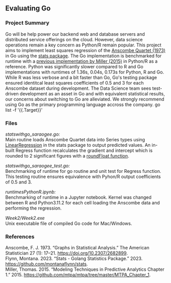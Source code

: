 ## Evaluating Go

### Project Summary

Go will be help power our backend web and database servers and distributed service offerings on the cloud. However, data science operations remain a key concern as Python/R remain popular. This project aims to implement least squares regression of the [Anscombe Quartet (1973)](https://www.sjsu.edu/faculty/gerstman/StatPrimer/anscombe1973.pdf) in Go using the [stats package](https://github.com/montanaflynn/stats). The Go implementation is benchmarked for runtime with a [previous implementation by Miller (2015)](https://github.com/mtpa/mtpa/tree/master/MTPA_Chapter_1) in Python/R as a reference. Python was significantly slower compared to R and Go implementations with runtimes of 1.36s, 0.04s, 0.173s for Python, R and Go. While R was less verbose and a bit faster than Go, Go's testing package ensured identitcal least squares coefficients of 0.5 and 3 for each Anscombe dataset during development. The Data Science team sees test-driven development as an asset in Go and with equivalent statistical results, our concerns about switching to Go are alleviated. We strongly recommend using Go as the primary programming language accross the company. go list -f '{{.Target}}'

### Files

*statswithgo_saraogee.go:* \
Main routine loads Anscombe Quartet data into Series types using [LinearRegression](https://github.com/montanaflynn/stats/blob/master/regression.go) in the stats package to output predicted values. An in-built Regress function recalculates the gradient and intercept which is rounded to 2 significant figures with a [roundFloat function](gosamples.dev/round-float/).

*statswithgo_saraogee_test.go:* \
Benchmarking of runtime for go routine and unit test for Regress function. This testing routine ensures equivalence with Pyhon/R output coefficients of 0.5 and 3.

*runtimesPythonR.ipynb:* \
Benchmarking of runtime in a Jupyter notebook. Kernel was changed between R and Python3.11.2 for each cell loading the Anscombe data and performing the regression.

*Week2/Week2.exe* \
Unix executable file of compiled Go code for Mac/Windows.

### References

Anscombe, F. J. 1973. “Graphs in Statistical Analysis.” The American Statistician 27 (1): 17–21. https://doi.org/10.2307/2682899. \
Flynn, Montana. 2023. “Stats - Golang Statistics Package.” 2023. https://github.com/montanaflynn/stats. \
Miller, Thomas. 2015. “Modeling Techniques in Predictive Analytics Chapter 1.” 2015. https://github.com/mtpa/mtpa/tree/master/MTPA_Chapter_1.

